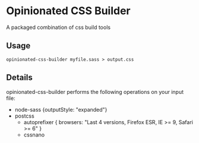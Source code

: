 Opinionated CSS Builder
=======================

A packaged combination of css build tools

Usage
-----

`
opinionated-css-builder myfile.sass > output.css
`

Details
-------

opinionated-css-builder performs the following operations on your input file:

- node-sass {outputStyle: "expanded"}
- postcss
  - autoprefixer { browsers: "Last 4 versions, Firefox ESR, IE >= 9, Safari >= 6" }
  - cssnano
